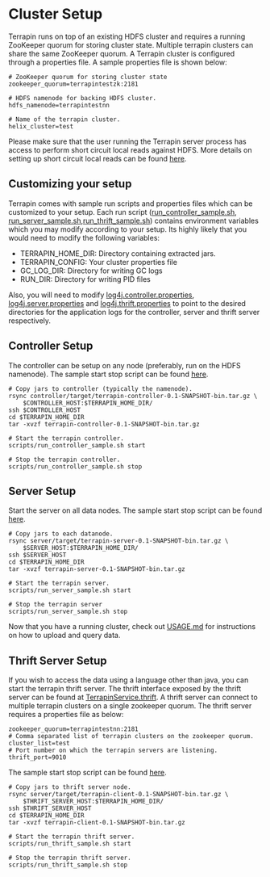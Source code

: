 # Cluster Setup

Terrapin runs on top of an existing HDFS cluster and requires a running ZooKeeper
quorum for storing cluster state. Multiple terrapin clusters can share the same
ZooKeeper quorum. A Terrapin cluster is configured through a properties file. A sample
properties file is shown below:

```
# ZooKeeper quorum for storing cluster state
zookeeper_quorum=terrapintestzk:2181

# HDFS namenode for backing HDFS cluster.
hdfs_namenode=terrapintestnn

# Name of the terrapin cluster.
helix_cluster=test
```

Please make sure that the user running the Terrapin server process has access
to perform short circuit local reads against HDFS. More details on setting up
short circuit local reads can be found [here](http://hadoop.apache.org/docs/current/hadoop-project-dist/hadoop-hdfs/ShortCircuitLocalReads.html). 

## Customizing your setup

Terrapin comes with sample run scripts and properties files which can
be customized to your setup. Each run script ([run_controller_sample.sh],
[run_server_sample.sh],[run_thrift_sample.sh]) contains environment variables
which you may modify according to your setup. Its highly likely
that you would need to modify the following variables:
  - TERRAPIN_HOME_DIR: Directory containing extracted jars.
  - TERRAPIN_CONFIG: Your cluster properties file
  - GC_LOG_DIR: Directory for writing GC logs
  - RUN_DIR: Directory for writing PID files

Also, you will need to modify [log4j.controller.properties],
[log4j.server.properties] and [log4j.thrift.properties] to point to
the desired directories for the application logs for the controller,
server and thrift server respectively. 

## Controller Setup

The controller can be setup on any node (preferably, run on the HDFS
namenode). The sample start stop script can be found [here](../controller/src/main/scripts/run_controller_sample.sh).

```
# Copy jars to controller (typically the namenode).
rsync controller/target/terrapin-controller-0.1-SNAPSHOT-bin.tar.gz \
    $CONTROLLER_HOST:$TERRAPIN_HOME_DIR/
ssh $CONTROLLER_HOST
cd $TERRAPIN_HOME_DIR
tar -xvzf terrapin-controller-0.1-SNAPSHOT-bin.tar.gz

# Start the terrapin controller.
scripts/run_controller_sample.sh start

# Stop the terrapin controller.
scripts/run_controller_sample.sh stop 
```

## Server Setup

Start the server on all data nodes. The sample start stop
script can be found [here](../server/src/main/scripts/run_server_sample.sh).

```
# Copy jars to each datanode.
rsync server/target/terrapin-server-0.1-SNAPSHOT-bin.tar.gz \
    $SERVER_HOST:$TERRAPIN_HOME_DIR/
ssh $SERVER_HOST
cd $TERRAPIN_HOME_DIR
tar -xvzf terrapin-server-0.1-SNAPSHOT-bin.tar.gz

# Start the terrapin server.
scripts/run_server_sample.sh start

# Stop the terrapin server
scripts/run_server_sample.sh stop
```

Now that you have a running cluster, check out [USAGE.md](USAGE.md)
for instructions on how to upload and query data.

## Thrift Server Setup

If you wish to access the data using a language other than java,
you can start the terrapin thrift server. The thrift interface
exposed by the thrift server can be found at [TerrapinService.thrift](../core/src/main/thrift/TerrapinService.thrift).
A thrift server can connect to multiple terrapin clusters on a single zookeeper
quorum. The thrift server requires a properties file as below:

```
zookeeper_quorum=terrapintestnn:2181
# Comma separated list of terrapin clusters on the zookeeper quorum.
cluster_list=test
# Port number on which the terrapin servers are listening.
thrift_port=9010
```

The sample start stop script can be found [here](../client/src/main/scripts/run_thrift_sample.sh).

```
# Copy jars to thrift server node.
rsync server/target/terrapin-client-0.1-SNAPSHOT-bin.tar.gz \
    $THRIFT_SERVER_HOST:$TERRAPIN_HOME_DIR/
ssh $THRIFT_SERVER_HOST
cd $TERRAPIN_HOME_DIR
tar -xvzf terrapin-client-0.1-SNAPSHOT-bin.tar.gz

# Start the terrapin thrift server.
scripts/run_thrift_sample.sh start

# Stop the terrapin thrift server.
scripts/run_thrift_sample.sh stop
```

[log4j.controller.properties]:../core/src/main/config/log4j.controller.properties
[log4j.server.properties]:../core/src/main/config/log4j.server.properties
[log4j.thrift.properties]:../core/src/main/config/log4j.thrift.properties
[run_server_sample.sh]:../server/src/main/scripts/run_server_sample.sh
[run_controller_sample.sh]:../controller/src/main/scripts/run_controller_sample.sh
[run_thrift_sample.sh]:../client/src/main/scripts/run_thrift_sample.sh
[log4j.controller.properties]:../core/src/main/config/log4j.controller.properties
[log4j.server.properties]:../core/src/main/config/log4j.server.properties
[log4j.thrift.properties]:../core/src/main/config/log4j.thrift.properties
